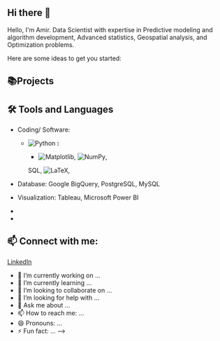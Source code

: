 ## Hi there 👋

Hello, I'm Amir. Data Scientist with expertise in Predictive modeling and algorithm development, Advanced statistics, Geospatial analysis, and Optimization problems.


Here are some ideas to get you started:

## 📚Projects


## 🛠️ Tools and Languages
- Coding/ Software:
  - ![Python](https://img.shields.io/badge/Python-3776AB?style=flat&logo=python&logoColor=white) **:**
      - ![Matplotlib](https://img.shields.io/badge/Matplotlib-%23ffffff.svg?style=for-the-badge&logo=Matplotlib&logoColor=black), ![NumPy](https://img.shields.io/badge/numpy-%23013243.svg?style=for-the-badge&logo=numpy&logoColor=white),


     SQL, ![LaTeX](https://img.shields.io/badge/latex-%23008080.svg?style=for-the-badge&logo=latex&logoColor=white), 
- Database: Google BigQuery, PostgreSQL, MySQL
- Visualization: Tableau, Microsoft Power BI

- 
  
- 

## 📫 Connect with me:
[LinkedIn](https://www.linkedin.com/in/amir-yaghoubi/)

- 🔭 I’m currently working on ...
- 🌱 I’m currently learning ...
- 👯 I’m looking to collaborate on ...
- 🤔 I’m looking for help with ...
- 💬 Ask me about ...
- 📫 How to reach me: ...
- 😄 Pronouns: ...
- ⚡ Fun fact: ...
-->
